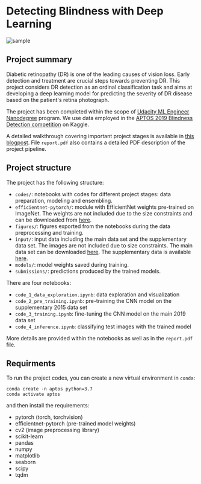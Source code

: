 # Detecting Blindness with Deep Learning

![sample](https://i.postimg.cc/Y9MDPvGq/Screen-2021-03-19-at-11-52-06.jpg)

## Project summary

Diabetic retinopathy (DR) is one of the leading causes of vision loss. Early detection and treatment are crucial steps towards preventing DR. This project considers DR detection as an ordinal classification task and aims at developing a deep learning model for predicting the severity of DR disease based on the patient's retina photograph.

The project has been completed within the scope of [Udacity ML Engineer Nanodegree](https://confirm.udacity.com/LMMJDA7C) program. We use data employed in the [APTOS 2019 Blindness Detection competition](https://www.kaggle.com/c/aptos2019-blindness-detection/data) on Kaggle.

A detailed walkthrough covering important project stages is available in [this blogpost](https://kozodoi.me/python/deep%20learning/computer%20vision/competitions/2020/07/11/blindness-detection.html). File `report.pdf` also contains a detailed PDF description of the project pipeline.


## Project structure

The project has the following structure:
- `codes/`: notebooks with codes for different project stages: data preparation, modeling and ensembling.
- `efficientnet-pytorch/`: module with EfficientNet weights pre-trained on ImageNet. The weights are not included due to the size constraints and can be downloaded from [here](https://www.kaggle.com/hmendonca/efficientnet-pytorch).
- `figures/`: figures exported from the notebooks during the data preprocessing and training.
- `input/`: input data including the main data set and the supplementary data set. The images are not included due to size constraints. The main data set can be downloaded [here](https://www.kaggle.com/c/aptos2019-blindness-detection/data). The supplementary data is available [here](https://www.kaggle.com/tanlikesmath/diabetic-retinopathy-resized).
- `models/`: model weights saved during training.
- `submissions/`: predictions produced by the trained models.

There are four notebooks:
- `code_1_data_exploration.ipynb`: data exploration and visualization
- `code_2_pre_training.ipynb`: pre-training the CNN model on the supplementary 2015 data set
- `code_3_training.ipynb`: fine-tuning the CNN model on the main 2019 data set
- `code_4_inference.ipynb`: classifying test images with the trained model

More details are provided within the notebooks as well as in the `report.pdf` file.


## Requirments

To run the project codes, you can create a new virtual environment in `conda`:

```
conda create -n aptos python=3.7
conda activate aptos
```

and then install the requirements:

- pytorch (torch, torchvision)
- efficientnet-pytorch (pre-trained model weights)
- cv2 (image preprocessing library)
- scikit-learn
- pandas
- numpy
- matplotlib
- seaborn
- scipy
- tqdm

